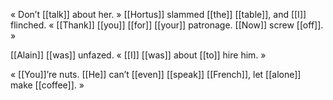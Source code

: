« Don’t [[talk]] about her. » [[Hortus]] slammed [[the]] [[table]], and [[I]] flinched. « [[Thank]] [[you]] [[for]] [[your]] patronage. [[Now]] screw [[off]]. »

[[Alain]] [[was]] unfazed. « [[I]] [[was]] about [[to]] hire him. »

« [[You]]’re nuts. [[He]] can’t [[even]] [[speak]] [[French]], let [[alone]] make [[coffee]]. »